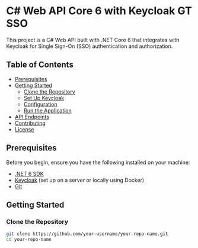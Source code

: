 # C# Web API Core 6 with Keycloak GT SSO

This project is a C# Web API built with .NET Core 6 that integrates with Keycloak for Single Sign-On (SSO) authentication and authorization.

## Table of Contents

- [Prerequisites](#prerequisites)
- [Getting Started](#getting-started)
  - [Clone the Repository](#clone-the-repository)
  - [Set Up Keycloak](#set-up-keycloak)
  - [Configuration](#configuration)
  - [Run the Application](#run-the-application)
- [API Endpoints](#api-endpoints)
- [Contributing](#contributing)
- [License](#license)

## Prerequisites

Before you begin, ensure you have the following installed on your machine:

- [.NET 6 SDK](https://dotnet.microsoft.com/download/dotnet/6.0)
- [Keycloak](https://www.keycloak.org/) (set up on a server or locally using Docker)
- [Git](https://git-scm.com/)

## Getting Started

### Clone the Repository

```bash
git clone https://github.com/your-username/your-repo-name.git
cd your-repo-name
